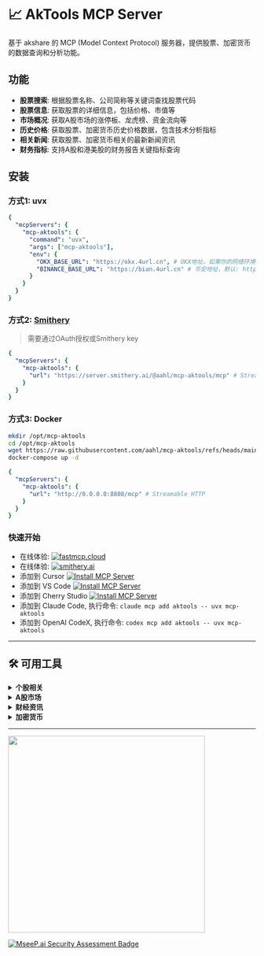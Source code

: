 # 📈 AkTools MCP Server

<!-- mcp-name: io.github.aahl/mcp-aktools -->
<!-- [![MCP Badge](https://lobehub.com/badge/mcp/aahl-mcp-aktools)](https://lobehub.com/mcp/aahl-mcp-aktools) -->
<!-- [![Verified on MseeP](https://mseep.ai/badge.svg)](https://mseep.ai/app/1dd74d48-e77b-49f9-8d67-8c99603336e1) -->

基于 akshare 的 MCP (Model Context Protocol) 服务器，提供股票、加密货币的数据查询和分析功能。


## 功能

- **股票搜索**: 根据股票名称、公司简称等关键词查找股票代码
- **股票信息**: 获取股票的详细信息，包括价格、市值等
- **市场概况**: 获取A股市场的涨停板、龙虎榜、资金流向等
- **历史价格**: 获取股票、加密货币历史价格数据，包含技术分析指标
- **相关新闻**: 获取股票、加密货币相关的最新新闻资讯
- **财务指标**: 支持A股和港美股的财务报告关键指标查询


## 安装

### 方式1: uvx
```yaml
{
  "mcpServers": {
    "mcp-aktools": {
      "command": "uvx",
      "args": ["mcp-aktools"],
      "env": {
        "OKX_BASE_URL": "https://okx.4url.cn", # OKX地址，如果你的网络环境无法访问okx.com，可通过此选项配置反代地址
        "BINANCE_BASE_URL": "https://bian.4url.cn" # 币安地址，默认: https://www.binance.com
      }
    }
  }
}
```

### 方式2: [Smithery](https://smithery.ai/server/@aahl/mcp-aktools)
> 需要通过OAuth授权或Smithery key

```yaml
{
  "mcpServers": {
    "mcp-aktools": {
      "url": "https://server.smithery.ai/@aahl/mcp-aktools/mcp" # Streamable HTTP
    }
  }
}
```

### 方式3: Docker
```bash
mkdir /opt/mcp-aktools
cd /opt/mcp-aktools
wget https://raw.githubusercontent.com/aahl/mcp-aktools/refs/heads/main/docker-compose.yml
docker-compose up -d
```
```yaml
{
  "mcpServers": {
    "mcp-aktools": {
      "url": "http://0.0.0.0:8808/mcp" # Streamable HTTP
    }
  }
}
```

### 快速开始
- 在线体验: [![fastmcp.cloud](https://img.shields.io/badge/Cloud-+?label=FastMCP)](https://fastmcp.cloud/xiaomi/aktools/chat)
- 在线体验: [![smithery.ai](https://smithery.ai/badge/@aahl/mcp-aktools)](https://smithery.ai/server/@aahl/mcp-aktools)
- 添加到 Cursor [![Install MCP Server](https://cursor.com/deeplink/mcp-install-dark.svg)](https://cursor.com/zh/install-mcp?name=aktools&config=eyJjb21tYW5kIjoidXZ4IiwiYXJncyI6WyJtY3AtYWt0b29scyJdfQ%3D%3D)
- 添加到 VS Code [![Install MCP Server](https://img.shields.io/badge/VS_Code-+?label=Add+MCP+Server&color=0098FF)](https://insiders.vscode.dev/redirect?url=vscode:mcp/install%3F%7B%22name%22%3A%22aktools%22%2C%22command%22%3A%22uvx%22%2C%22args%22%3A%5B%22mcp-aktools%22%5D%7D)
- 添加到 Cherry Studio [![Install MCP Server](https://img.shields.io/badge/Cherry_Studio-+?label=Add+MCP+Server&color=FF5F5F)](https://gitee.com/link?target=cherrystudio%3A%2F%2Fmcp%2Finstall%3Fservers%3DeyJtY3BTZXJ2ZXJzIjp7ImFrdG9vbHMiOnsiY29tbWFuZCI6InV2eCIsImFyZ3MiOlsibWNwLWFrdG9vbHMiXX19fQ%3D%3D)
- 添加到 Claude Code, 执行命令: `claude mcp add aktools -- uvx mcp-aktools`
- 添加到 OpenAI CodeX, 执行命令: `codex mcp add aktools -- uvx mcp-aktools`

------

## 🛠️ 可用工具

<details>
<summary><strong>个股相关</strong></summary>

- `search` - 查找股票代码，支持A股、港股、美股
- `stock_info` - 获取股票信息
- `stock_prices` - 获取股票历史价格
- `stock_indicators_a` - A股关键指标
- `stock_indicators_hk` - 港股关键指标
- `stock_indicators_us` - 美股关键指标

</details>

<details>
<summary><strong>A股市场</strong></summary>

- `get_current_time` - 获取当前时间及A股交易日信息
- `stock_zt_pool_em` - A股涨停股池
- `stock_zt_pool_strong_em` - A股强势股池
- `stock_lhb_ggtj_sina` - A股龙虎榜统计
- `stock_fund_flow_concept` - A股概念资金流向
- `wework_app_send_news` - 发送图文链接消息

</details>

<details>
<summary><strong>财经资讯</strong></summary>

- `stock_news` - 获取个股/加密货币相关新闻
- `stock_info_global_sina` - 全球财经快讯

</details>

<details>
<summary><strong>加密货币</strong></summary>

- `okx_prices` - 获取加密货币历史价格
- `okx_loan_ratios` - 获取加密货币杠杆多空比
- `okx_taker_volume` - 获取加密货币主动买卖情况
- `binance_ai_report` - 获取加密货币AI分析报告

</details>


------

<a href="https://glama.ai/mcp/servers/@al-one/mcp-aktools">
  <img width="400" src="https://glama.ai/mcp/servers/@al-one/mcp-aktools/badge">
</a>

[![MseeP.ai Security Assessment Badge](https://mseep.net/pr/aahl-mcp-aktools-badge.png)](https://mseep.ai/app/aahl-mcp-aktools)
